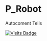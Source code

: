 # P_Robot
Autocoment Tells

[![Visits Badge](https://badges.pufler.dev/visits/71460-4-F/P_Robot)](https://badges.pufler.dev)
